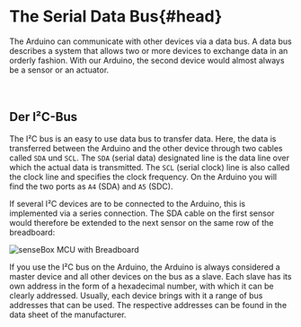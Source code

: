 # The Serial Data Bus{#head}

<div class="description">The Arduino can communicate with other devices via a data bus. A data bus describes a system that allows two or more devices to exchange data in an orderly fashion. With our Arduino, the second device would almost always be a sensor or an actuator.</div>
<div class="line">
    <br>
    <br>
</div>



## Der I²C-Bus
The I²C bus is an easy to use data bus to transfer data. Here, the data is transferred between the Arduino and the other device through two cables called `SDA` und `SCL`.
The `SDA` (serial data) designated line is the data line over which the actual data is transmitted. The  `SCL` (serial clock) line is also called the clock line and specifies the clock frequency. On the Arduino you will find the two ports as `A4` (SDA) and `A5` (SDC).

If several I²C devices are to be connected to the Arduino, this is implemented via a series connection. The SDA cable on the first sensor would therefore be extended to the next sensor on the same row of the breadboard:

![senseBox MCU with Breadboard](../../../pictures/mcu%20v2%20top.png)

If you use the I²C bus on the Arduino, the Arduino is always considered a master device and all other devices on the bus as a slave. Each slave has its own address in the form of a hexadecimal number, with which it can be clearly addressed. Usually, each device brings with it a range of bus addresses that can be used. The respective addresses can be found in the data sheet of the manufacturer.
